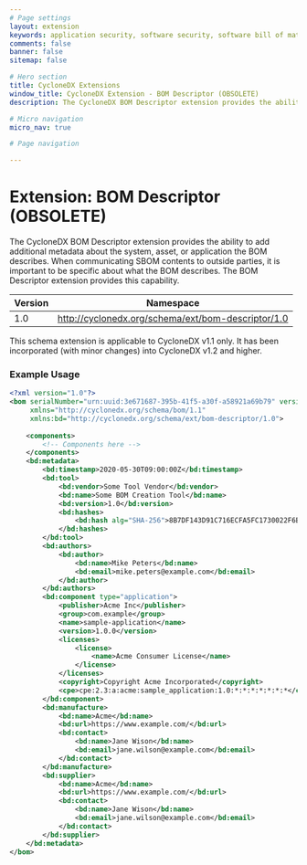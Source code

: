 ```yaml
---
# Page settings
layout: extension
keywords: application security, software security, software bill of material, SBOM, BOM, open source, supply chain, specification, spdx, license, package url, purl, cpe
comments: false
banner: false
sitemap: false

# Hero section
title: CycloneDX Extensions
window_title: CycloneDX Extension - BOM Descriptor (OBSOLETE)
description: The CycloneDX BOM Descriptor extension provides the ability to add additional metadata about the system, asset, or application the BOM describes.

# Micro navigation
micro_nav: true

# Page navigation

---
```


# Extension: BOM Descriptor (OBSOLETE)

The CycloneDX BOM Descriptor extension provides the ability to add additional metadata about the system, asset, or 
application the BOM describes. When communicating SBOM contents to outside parties, it is important to be specific 
about what the BOM describes. The BOM Descriptor extension provides this capability.

| Version | Namespace |
| ------- | --------- |
| 1.0 | http://cyclonedx.org/schema/ext/bom-descriptor/1.0 |

<div class="callout callout--warning">
This schema extension is applicable to CycloneDX v1.1 only. It has been incorporated (with minor changes) into
CycloneDX v1.2 and higher.
</div>

### Example Usage

```xml
<?xml version="1.0"?>
<bom serialNumber="urn:uuid:3e671687-395b-41f5-a30f-a58921a69b79" version="1"
     xmlns="http://cyclonedx.org/schema/bom/1.1"
     xmlns:bd="http://cyclonedx.org/schema/ext/bom-descriptor/1.0">
  
    <components>
        <!-- Components here -->
    </components>
    <bd:metadata>
        <bd:timestamp>2020-05-30T09:00:00Z</bd:timestamp>
        <bd:tool>
            <bd:vendor>Some Tool Vendor</bd:vendor>
            <bd:name>Some BOM Creation Tool</bd:name>
            <bd:version>1.0</bd:version>
            <bd:hashes>
                <bd:hash alg="SHA-256">8B7DF143D91C716ECFA5FC1730022F6B421B05CEDEE8FD52B1FC65A96030AD52</bd:hash>
            </bd:hashes>
        </bd:tool>
        <bd:authors>
            <bd:author>
                <bd:name>Mike Peters</bd:name>
                <bd:email>mike.peters@example.com</bd:email>
            </bd:author>
        </bd:authors>
        <bd:component type="application">
            <publisher>Acme Inc</publisher>
            <group>com.example</group>
            <name>sample-application</name>
            <version>1.0.0</version>
            <licenses>
                <license>
                    <name>Acme Consumer License</name>
                </license>
            </licenses>
            <copyright>Copyright Acme Incorporated</copyright>
            <cpe>cpe:2.3:a:acme:sample_application:1.0:*:*:*:*:*:*:*</cpe>
        </bd:component>
        <bd:manufacture>
            <bd:name>Acme</bd:name>
            <bd:url>https://www.example.com/</bd:url>
            <bd:contact>
                <bd:name>Jane Wison</bd:name>
                <bd:email>jane.wilson@example.com</bd:email>
            </bd:contact>
        </bd:manufacture>
        <bd:supplier>
            <bd:name>Acme</bd:name>
            <bd:url>https://www.example.com/</bd:url>
            <bd:contact>
                <bd:name>Jane Wison</bd:name>
                <bd:email>jane.wilson@example.com</bd:email>
            </bd:contact>
        </bd:supplier>
    </bd:metadata>
</bom>
```
